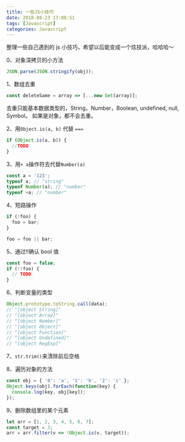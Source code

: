 ```yaml
---
title: 一些JS小技巧
date: 2018-08-23 17:08:51
tags: [Javascript]
categories: Javascript
---
```


整理一些自己遇到的 js 小技巧，希望以后能变成一个炫技派，哈哈哈～

0、对象深拷贝的小方法

```javascript
JSON.parse(JSON.stringify(obj));
```

1、数组去重

```javascript
const deleteSame = array => [...new Set(array)];
```

去重只能基本数据类型的，String，Number，Boolean, undefined, null, Symbol。
如果是对象，都不会去重。

2、用`Object.is(a, b)` 代替 `===`

```javascript
if (Object.is(a, b)) {
  //TODO
}
```

3、用`+ a`操作符去代替`Number(a)`

```javascript
const a = '123';
typeof a; // "string"
typeof Number(a); // "number"
typeof +a; // "number"
```

4、短路操作

```javascript
if (!foo) {
  foo = bar;
}

foo = foo || bar;
```

5、通过!!确认 bool 值

```javascript
const foo = false;
if (!!foo) {
  // TODO
}
```

6、判断变量的类型

```javascript
Object.prototype.toString.call(data);
// "[object String]"
// "[object Array]"
// "[object Number]"
// "[object Object]"
// "[object Function]"
// "[object Undefined]"
// "[object RegExp]"
```

7、`str.trim()`来清除前后空格

8、遍历对象的方法

```javascript
const obj = { '0': 'a', '1': 'b', '2': 'c' };
Object.keys(obj).forEach(function(key) {
  console.log(key, obj[key]);
});
```

9、删除数组里的某个元素

```javascript
let arr = [1, 2, 3, 4, 5, 6, 7];
const target = 3;
arr = arr.filter(v => !Object.is(v, target));
```
